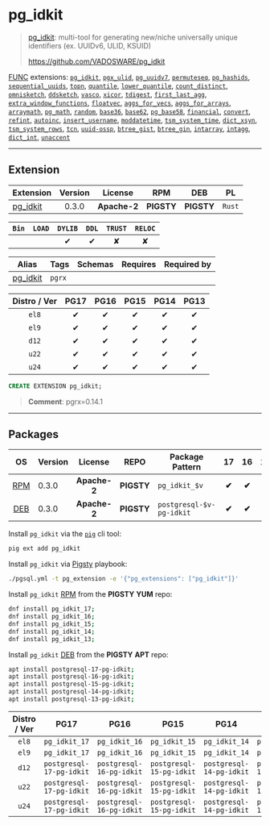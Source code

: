 # pg_idkit


> [pg_idkit](https://github.com/VADOSWARE/pg_idkit): multi-tool for generating new/niche universally unique identifiers (ex. UUIDv6, ULID, KSUID)
>
> https://github.com/VADOSWARE/pg_idkit





[FUNC](/func) extensions: [`pg_idkit`](/pg_idkit), [`pgx_ulid`](/pgx_ulid), [`pg_uuidv7`](/pg_uuidv7), [`permuteseq`](/permuteseq), [`pg_hashids`](/pg_hashids), [`sequential_uuids`](/sequential_uuids), [`topn`](/topn), [`quantile`](/quantile), [`lower_quantile`](/lower_quantile), [`count_distinct`](/count_distinct), [`omnisketch`](/omnisketch), [`ddsketch`](/ddsketch), [`vasco`](/vasco), [`xicor`](/xicor), [`tdigest`](/tdigest), [`first_last_agg`](/first_last_agg), [`extra_window_functions`](/extra_window_functions), [`floatvec`](/floatvec), [`aggs_for_vecs`](/aggs_for_vecs), [`aggs_for_arrays`](/aggs_for_arrays), [`arraymath`](/arraymath), [`pg_math`](/pg_math), [`random`](/random), [`base36`](/base36), [`base62`](/base62), [`pg_base58`](/pg_base58), [`financial`](/financial), [`convert`](/convert), [`refint`](/refint), [`autoinc`](/autoinc), [`insert_username`](/insert_username), [`moddatetime`](/moddatetime), [`tsm_system_time`](/tsm_system_time), [`dict_xsyn`](/dict_xsyn), [`tsm_system_rows`](/tsm_system_rows), [`tcn`](/tcn), [`uuid-ossp`](/uuid-ossp), [`btree_gist`](/btree_gist), [`btree_gin`](/btree_gin), [`intarray`](/intarray), [`intagg`](/intagg), [`dict_int`](/dict_int), [`unaccent`](/unaccent)


-------
## Extension


| Extension | Version | License | RPM | DEB | PL |
|-----------|:-------:|:-------:|:---:|:---:|:--:|
| [pg_idkit](https://github.com/VADOSWARE/pg_idkit) | 0.3.0 | **<span class="tccyan">Apache-2</span>** | **<span class="tcwarn">PIGSTY</span>** | **<span class="tcwarn">PIGSTY</span>** | `Rust` |



| `Bin` | `LOAD` | `DYLIB` | `DDL` | `TRUST` | `RELOC` |
|:-----:|:------:|:-------:|:-----:|:-------:|:-------:|
|  |  | <span class="tcblue">✔</span> | <span class="tcblue">✔</span> | <span class="tcwarn">✘</span> | <span class="tcwarn">✘</span> |



| Alias | Tags | Schemas | Requires | Required by |
|-------|------|---------|----------|-------------|
| [pg_idkit](/pg_idkit) | `pgrx` |  |  |  |



| Distro / Ver | PG17 | PG16 | PG15 | PG14 | PG13 |
|:------------:|:----:|:----:|:----:|:----:|:----:|
| `el8` | <span class="tcblue">✔</span> | <span class="tcblue">✔</span> | <span class="tcblue">✔</span> | <span class="tcblue">✔</span> | <span class="tcblue">✔</span> |
| `el9` | <span class="tcblue">✔</span> | <span class="tcblue">✔</span> | <span class="tcblue">✔</span> | <span class="tcblue">✔</span> | <span class="tcblue">✔</span> |
| `d12` | <span class="tcblue">✔</span> | <span class="tcblue">✔</span> | <span class="tcblue">✔</span> | <span class="tcblue">✔</span> | <span class="tcblue">✔</span> |
| `u22` | <span class="tcblue">✔</span> | <span class="tcblue">✔</span> | <span class="tcblue">✔</span> | <span class="tcblue">✔</span> | <span class="tcblue">✔</span> |
| `u24` | <span class="tcblue">✔</span> | <span class="tcblue">✔</span> | <span class="tcblue">✔</span> | <span class="tcblue">✔</span> | <span class="tcblue">✔</span> |





```sql
CREATE EXTENSION pg_idkit;
```
> **Comment**: pgrx=0.14.1
-----------


## Packages


| OS | Version | License | REPO | Package Pattern | 17 | 16 | 15 | 14 | 13 | Dependency |
|:--:|---------|:-------:|:----:|-----------------|:--:|:--:|:--:|:--:|:--:|------------|
| [RPM](/rpm) | 0.3.0 | **<span class="tccyan">Apache-2</span>** | **<span class="tcwarn">PIGSTY</span>** | `pg_idkit_$v` | **<span class="tcwarn">✔</span>** | **<span class="tcwarn">✔</span>** | **<span class="tcwarn">✔</span>** | **<span class="tcwarn">✔</span>** | **<span class="tcwarn">✔</span>** |  |
| [DEB](/deb) | 0.3.0 | **<span class="tccyan">Apache-2</span>** | **<span class="tcwarn">PIGSTY</span>** | `postgresql-$v-pg-idkit` | **<span class="tcwarn">✔</span>** | **<span class="tcwarn">✔</span>** | **<span class="tcwarn">✔</span>** | **<span class="tcwarn">✔</span>** | **<span class="tcwarn">✔</span>** |  |



Install `pg_idkit` via the [`pig`](https://github.com/pgsty/pig) cli tool:

```bash
pig ext add pg_idkit
```


Install `pg_idkit` via [Pigsty](https://pigsty.io/docs/pgext/usage/install/) playbook:

```bash
./pgsql.yml -t pg_extension -e '{"pg_extensions": ["pg_idkit"]}'
```


Install `pg_idkit` [RPM](/rpm) from the **<span class="tcwarn">PIGSTY</span>** **YUM** repo:

```bash
dnf install pg_idkit_17;
dnf install pg_idkit_16;
dnf install pg_idkit_15;
dnf install pg_idkit_14;
dnf install pg_idkit_13;
```


Install `pg_idkit` [DEB](/deb) from the **<span class="tcwarn">PIGSTY</span>** **APT** repo:

```bash
apt install postgresql-17-pg-idkit;
apt install postgresql-16-pg-idkit;
apt install postgresql-15-pg-idkit;
apt install postgresql-14-pg-idkit;
apt install postgresql-13-pg-idkit;
```




| Distro / Ver | PG17 | PG16 | PG15 | PG14 | PG13 |
|:------------:|:----:|:----:|:----:|:----:|:----:|
| `el8` | `pg_idkit_17` | `pg_idkit_16` | `pg_idkit_15` | `pg_idkit_14` | `pg_idkit_13` |
| `el9` | `pg_idkit_17` | `pg_idkit_16` | `pg_idkit_15` | `pg_idkit_14` | `pg_idkit_13` |
| `d12` | `postgresql-17-pg-idkit` | `postgresql-16-pg-idkit` | `postgresql-15-pg-idkit` | `postgresql-14-pg-idkit` | `postgresql-13-pg-idkit` |
| `u22` | `postgresql-17-pg-idkit` | `postgresql-16-pg-idkit` | `postgresql-15-pg-idkit` | `postgresql-14-pg-idkit` | `postgresql-13-pg-idkit` |
| `u24` | `postgresql-17-pg-idkit` | `postgresql-16-pg-idkit` | `postgresql-15-pg-idkit` | `postgresql-14-pg-idkit` | `postgresql-13-pg-idkit` |





